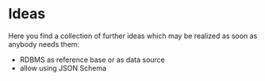 # Ideas

Here you find a collection of further ideas which may be realized as soon as anybody needs them:

- RDBMS as reference base or as data source
- allow using JSON Schema
